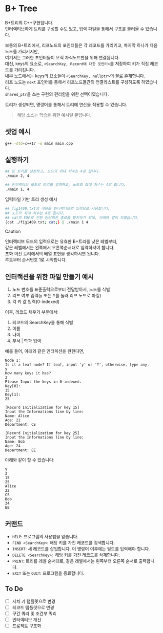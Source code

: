 # B+ Tree
B+트리의 C++구현입니다.  
인터랙티브하게 트리를 구성할 수도 있고, 입력 파일을 통해서 구조를 불러올 수 있습니다.  

보통의 B+트리에서, 리프노드의 포인터들은 각 레코드를 가리키고, 마지막 하나가 다음 노드를 가리키지만,  
여기서는 그러한 포인터들이 오직 자식노드만을 위해 연결됩니다.  
대신, keys의 요소로,  `<SearchKey, Record에 대한 포인터>`를 저장하여 키가 직접 레코드를 가리킵니다.  
내부 노드에서는 keys의 요소들이 `<SearchKey, nullptr>`의 꼴로 존재합니다.  
리프 노드는 `next` 포인터를 통해서 리프노드들간의 연결리스트를 구성하도록 하였습니다.  
`shared_ptr`을 쓰는 구현의 편리함을 위한 선택이였습니다.  

트리가 생성되면, 명령어를 통해서 트리에 연산을 적용할 수 있습니다. 

> 해당 소스는 학습을 위한 예시일 뿐입니다. 

## 셋업 예시
```bash
g++ -std=c++17 -o main main.cpp
```

## 실행하기
```bash
## 빈 트리를 생성하고, 노드의 최대 차수는 4로 합니다.
./main 2, 4
```

```bash
## 인터랙티브 모드로 트리를 입력하고, 노드의 최대 차수는 4로 합니다.
./main 1, 4
```

입력파일 기반 트리 생성 예시
```bash
## fig1409.txt의 내용을 인터랙티브의 입력으로 사용합니다.
## 노드의 최대 차수는 4로 합니다.
## cat의 EOF로 인한 인터랙션 종료를 방지하기 위해, 아래와 같이 하였습니다.
{cat ./fig1409.txt; cat;} | ./main 1 4
```

> [!CAUTION]
> 인터랙티브 모드의 입력으로는 유효한 B+트리를 낮은 레벨부터,  
> 같은 레벨에서는 왼쪽에서 오른쪽순서대로 입력하셔야 합니다.  
> 포화 이진 트리에서의 배열 표현을 생각하시면 됩니다.  
> 루트부터 순서번호 1로 시작합니다.  

## 인터랙션을 위한 파일 만들기 예시
1. 노드 번호를 표준출력으로부터 전달받아서, 노드를 식별
2. 리프 여부 입력(y 또는 Y를 눌러 리프 노드로 마킹)
3. 각 키 값 입력(0-indexed)

이후, 레코드 채우기 부분에서:
1. 레코드의 SearchKey를 통해 식별
2. 이름
3. 나이
4. 부서 | 학과 입력

예를 들어, 아래와 같은 인터렉션을 원한다면, 
```plaintext
Node 1:
Is it a leaf node? If leaf, input 'y' or 'Y', otherwise, type any.
y
How many keys it has?
2
Please Input the keys in 0-indexed.
Key[0]:
15
Key[1]:
25

[Record Initialization for key 15]
Input the Informations line by line:
Name: Alice
Age: 22
Department: CS

[Record Initialization for key 25]
Input the Informations line by line:
Name: Bob
Age: 24
Department: EE

```

아래와 같이 할 수 있습니다:
```plaintext
y
2
15
25
Alice
22
CS
Bob
24
EE
```

## 커맨드
- `HELP`: 프로그램의 사용법을 얻습니다.
- `FIND <SearchKey>`: 해당 키를 가진 레코드를 검색합니다.
- `INSERT`: 새 레코드를 삽입합니다. 이 명령어 이후에는 필드를 입력해야 합니다.
- `DELETE <SearchKey>:` 해당 키를 가진 레코드를 삭제합니다.
- `PRINT`: 트리를 레벨 순서대로, 같은 레벨에서는 왼쪽부터 오른쪽 순서로 출력합니다.
- `EXIT` 또는 `QUIT`: 프로그램을 종료합니다.

## To Do 
- [ ] 서치 키 탬플릿으로 변경
- [ ] 레코드 탬플릿으로 변경
- [ ] 구간 쿼리 및 조건부 쿼리
- [ ] 인터랙티브 개선
- [ ] 프로젝트 구조화
